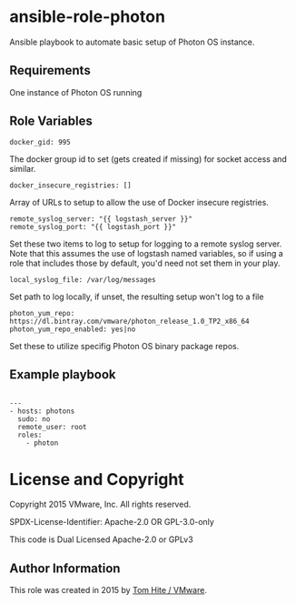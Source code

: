 # ansible-role-photon

Ansible playbook to automate basic setup of Photon OS instance.

## Requirements

One instance of Photon OS running

## Role Variables

    docker_gid: 995

The docker group id to set (gets created if missing) for socket access and similar.

    docker_insecure_registries: []

Array of URLs to setup to allow the use of Docker insecure registries.

    remote_syslog_server: "{{ logstash_server }}"
    remote_syslog_port: "{{ logstash_port }}"

Set these two items to log to setup for logging to a remote syslog server.
Note that this assumes the use of logstash named variables, so if using
a role that includes those by default, you'd need not set them in your play.

    local_syslog_file: /var/log/messages

Set path to log locally, if unset, the resulting setup won't log to a file

    photon_yum_repo: https://dl.bintray.com/vmware/photon_release_1.0_TP2_x86_64
    photon_yum_repo_enabled: yes|no

Set these to utilize specifig Photon OS binary package repos.

## Example playbook

```

---
- hosts: photons
  sudo: no
  remote_user: root
  roles:
    - photon

```

# License and Copyright

Copyright 2015 VMware, Inc.  All rights reserved.

SPDX-License-Identifier: Apache-2.0 OR GPL-3.0-only

This code is Dual Licensed Apache-2.0 or GPLv3

## Author Information

This role was created in 2015 by [Tom Hite / VMware](http://www.vmware.com/).
